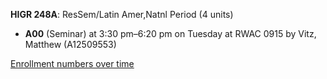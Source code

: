 **HIGR 248A**: ResSem/Latin Amer,Natnl Period (4 units)

- **A00** (Seminar) at 3:30 pm–6:20 pm on Tuesday at RWAC 0915 by Vitz, Matthew (A12509553)

[Enrollment numbers over time](./HIGR248A.tsv)
